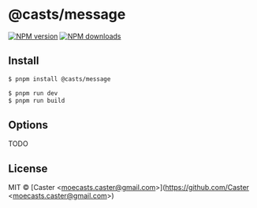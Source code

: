 # @casts/message

[![NPM version](https://img.shields.io/npm/v/@casts/message.svg?style=flat)](https://npmjs.org/package/@casts/message)
[![NPM downloads](http://img.shields.io/npm/dm/@casts/message.svg?style=flat)](https://npmjs.org/package/@casts/message)

## Install

```bash
$ pnpm install @casts/message
```

```bash
$ pnpm run dev
$ pnpm run build
```

## Options

TODO

## License

MIT © [Caster &lt;moecasts.caster@gmail.com&gt;](https://github.com/Caster &lt;moecasts.caster@gmail.com&gt;)
